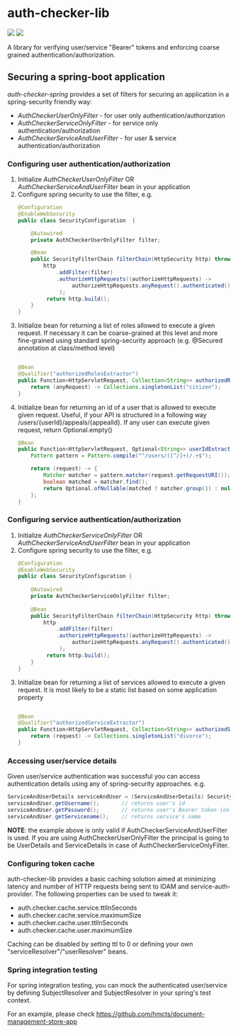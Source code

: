 # auth-checker-lib
[![](https://jitpack.io/v/hmcts/auth-checker-lib.svg)](https://jitpack.io/#hmcts/auth-checker-lib)
[![](https://github.com/hmcts/auth-checker-lib/actions/workflows/ci.yml/badge.svg)](https://github.com/hmcts/auth-checker-lib/actions/workflows/ci.yml/)

A library for verifying user/service "Bearer" tokens and enforcing coarse grained authentication/authorization.   

## Securing a spring-boot application

*auth-checker-spring* provides a set of filters for securing an application in a spring-security friendly way:
- *AuthCheckerUserOnlyFilter* - for user only authentication/authorization
- *AuthCheckerServiceOnlyFilter* - for service only authentication/authorization
- *AuthCheckerServiceAndUserFilter* - for user & service authentication/authorization

### Configuring user authentication/authorization

1. Initialize *AuthCheckerUserOnlyFilter* OR *AuthCheckerServiceAndUserFilter* bean in your application
2. Configure spring security to use the filter, e.g.
   ```java
   @Configuration
   @EnableWebSecurity
   public class SecurityConfiguration  {
   
       @Autowired
       private AuthCheckerUserOnlyFilter filter;
   
       @Bean
       public SecurityFilterChain filterChain(HttpSecurity http) throws Exception {
           http
               .addFilter(filter)
               .authorizeHttpRequests((authorizeHttpRequests) ->
                    authorizeHttpRequests.anyRequest().authenticated()
                );
            return http.build();
       }
   }
   ```
3. Initialize bean for returning a list of roles allowed to execute a given request. If necessary it can be coarse-grained at 
   this level and more fine-grained using standard spring-security approach (e.g. @Secured annotation at class/method level)
   ```java
   
   @Bean
   @Qualifier("authorizedRolesExtractor")
   public Function<HttpServletRequest, Collection<String>> authorizedRolesExtractor() {
       return (anyRequest) -> Collections.singletonList("citizen");
   }
   ```
4. Initialize bean for returning an id of a user that is allowed to execute given request. Useful, if your API is structured in a following way /users/{userId}/appeals/{appealId}. If any user can execute given request, return Optional.empty()
   ```java
   @Bean
   public Function<HttpServletRequest, Optional<String>> userIdExtractor() {
       Pattern pattern = Pattern.compile("^/users/([^/]+)/.+$");

       return (request) -> {
           Matcher matcher = pattern.matcher(request.getRequestURI());
           boolean matched = matcher.find();
           return Optional.ofNullable(matched ? matcher.group(1) : null);
       };
   }
   ```

### Configuring service authentication/authorization
1. Initialize *AuthCheckerServiceOnlyFilter* OR *AuthCheckerServiceAndUserFilter* bean in your application
2. Configure spring security to use the filter, e.g.
   ```java
   @Configuration
   @EnableWebSecurity
   public class SecurityConfiguration {
    
       @Autowired
       private AuthCheckerServiceOnlyFilter filter;
    
       @Bean
       public SecurityFilterChain filterChain(HttpSecurity http) throws Exception {
           http
               .addFilter(filter)
               .authorizeHttpRequests((authorizeHttpRequests) ->
                    authorizeHttpRequests.anyRequest().authenticated()
                );
            return http.build();
       }
   }
   ```
3. Initialize bean for returning a list of services allowed to execute a given request. It is most likely to be a static
   list based on some application property
   ```java
   
   @Bean
   @Qualifier("authorizedServiceExtractor")
   public Function<HttpServletRequest, Collection<String>> authorizedServicesExtractor() {
       return (request) -> Collections.singletonList("divorce");
   }
   ```

### Accessing user/service details
Given user/service authentication was successful you can access authentication details using any of spring-security approaches. e.g.
```java
ServiceAndUserDetails serviceAndUser = (ServiceAndUserDetails) SecurityContextHolder.getContext().getAuthentication().getPrincipal();
serviceAndUser.getUsername();       // returns user's id
serviceAndUser.getPassword();       // returns user's Bearer token (only if Spring's eraseCredentialsAfterAuthentication==false)
serviceAndUser.getServicename();    // returns service's name
```

**NOTE**: the example above is only valid if AuthCheckerServiceAndUserFilter is used. If you are using AuthCheckerUserOnlyFilter the principal 
is going to be UserDetails and ServiceDetails in case of AuthCheckerServiceOnlyFilter.

### Configuring token cache
auth-checker-lib provides a basic caching solution aimed at minimizing latency and number of HTTP requests being sent to IDAM and 
service-auth-provider. The following properties can be used to tweak it: 
- auth.checker.cache.service.ttlInSeconds
- auth.checker.cache.service.maximumSize
- auth.checker.cache.user.ttlInSeconds
- auth.checker.cache.user.maximumSize

Caching can be disabled by setting ttl to 0 or defining your own "serviceResolver"/"userResolver" beans.

### Spring integration testing

For spring integration testing, you can mock the authenticated user/service by defining SubjectResolver<Service> and SubjectResolver<User> 
in your spring's test context.

For an example, please check 
https://github.com/hmcts/document-management-store-app
